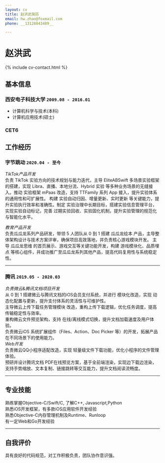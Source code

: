 ```yaml
---
layout: cv
title: 赵洪武简历
email: hw.zhao@foxmail.com
phone: __13128843489__

---
```

# 赵洪武

<!--
include contact information from the front matter
Supported arguments:
    - homepage: url, text
    - phone 13128843489
    - email hw.zhao@foxmail.com
-->
{% include cv-contact.html %}

## 基本信息

### __西安电子科技大学__ `2009.08 - 2016.01`
- 计算机科学与技术(本科)
- 计算机应用技术(硕士)

### __CET6__ 

## 工作经历

### __字节跳动__ `2020.04 - 至今`
_TikTok产品开发_<br>
负责 TikTok 实验方向的技术规划与能力迭代，主导 EliteABSwift 多场景实验框架的搭建，实现 Libra、直播、本地分流、Hybrid 实验 等多种业务场景的无缝接入。推动 实验框架 mPaas 改造，支持 TTFamily 系列 App 接入，提升实验体系的通用性和可扩展性。
构建 实验自动归因、增量更新、实时更新 等关键能力，提升实验执行效率和准确性。制定 实验治理中长期目标，搭建实验信息管理平台，实现实验自动标记，完善 过期实验回收、实验固化机制，提升实验管理的规范化与智能化水平。

_教育产品开发_<br>
负责瓜瓜龙系列产品研发，带领 5 人团队从 0 到 1 搭建 瓜瓜龙绘本 产品，主导整体架构设计与技术方案评审，确保项目高效落地，并负责核心游戏模块开发。
主导 瓜瓜龙思维 的首页展示、游戏交互等关键功能开发，构建 游戏模块化、品质埋点 等核心组件，并成功推广至瓜瓜龙系列其他产品，提高代码复用性与系统稳定性。

------
### __腾讯__ `2019.05 - 2020.03`

_负责微云&腾讯文档项目开发_<br>
从 0 到 1 搭建微云与腾讯文档的iOS会员支付系统，并进行 模块化改造，实现 动态化配置与更新，提升支付体系的灵活性与可维护性。<br>
主导微云上传下载任务管理模块 改造，重构上传下载逻辑，优化任务调度，提高传输稳定性与效率。<br>
重构微云文件预览架构，支持 在线/离线模式切换，提升文档加载速度及用户体验。<br>
负责微云iOS 系统扩展组件（Files、Action、Doc Picker 等）的开发，拓展产品在不同场景下的使用能力。<br>
_Web开发_<br>
负责微云QQ小程序适配改造，实现 轻量级文件下载功能，优化小程序的文件管理体验。<br>
预研并设计腾讯文档 PDF在线预览方案，基于全前端渲染，实现边下载边渲染，支持手势缩放、文本复制、链接跳转等交互能力，提升文档阅读流畅度。<br>

------

## 专业技能

熟练掌握Objective-C/Swift/C, 了解C++, Javascript,Python <br>
熟悉iOS开发框架，有多款iOS应用软件开发经验 <br>
熟悉Objective-C内存管理机制及Runtime、Runloop<br>
有一定Web和Go开发经验 <br>

------
## 自我评价
具有良好的代码规范，对工作积极负责，团队协作意识强。

<!-- ### Footer

Last updated: May 2025 -->
